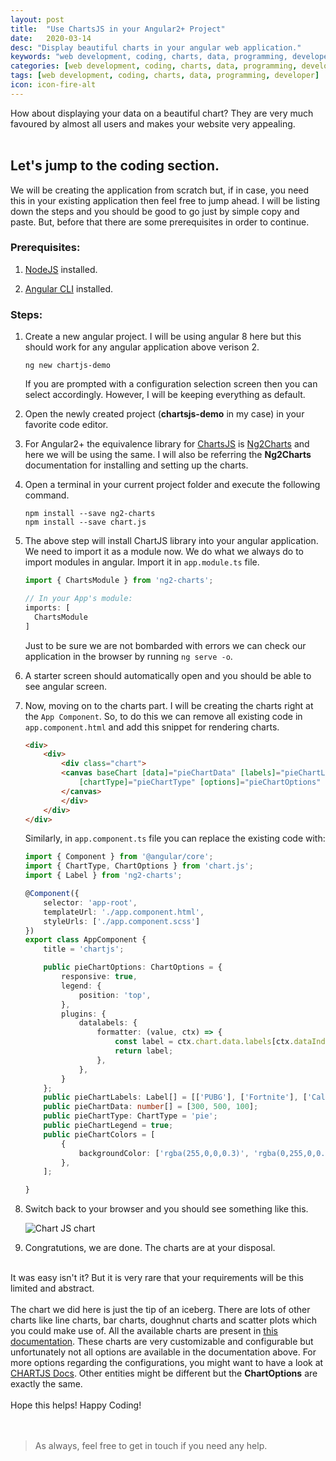 ```yaml
---
layout: post
title:  "Use ChartsJS in your Angular2+ Project"
date:   2020-03-14
desc: "Display beautiful charts in your angular web application."
keywords: "web development, coding, charts, data, programming, developer"
categories: [web development, coding, charts, data, programming, developer]
tags: [web development, coding, charts, data, programming, developer]
icon: icon-fire-alt
---
```


How about displaying your data on a beautiful chart? They are very much favoured by almost all users and makes your website very appealing.
<br><br>

## Let's jump to the coding section.
We will be creating the application from scratch but, if in case, you need this in your existing application then feel free to jump ahead. I
will be listing down the steps and you should be good to go just by simple copy and paste. But, before that there are some prerequisites in order to continue.


### Prerequisites:

1. [NodeJS](https://nodejs.org/en/) installed.
   
2. [Angular CLI](https://cli.angular.io/) installed.


### Steps: 

1. Create a new angular project. I will be using angular 8 here but this should work for any angular application above verison 2. 

    ```
    ng new chartjs-demo
    ```

    If you are prompted with a configuration selection screen then you can select accordingly. However, I will be keeping everything as default.

2. Open the newly created project (**chartsjs-demo** in my case) in your favorite code editor.
   
3. For Angular2+ the equivalence library for [ChartsJS](https://www.chartjs.org/) is [Ng2Charts](https://valor-software.com/ng2-charts/) and here we will be using the same. I will also be referring the **Ng2Charts** documentation for installing and setting up the charts.
   
4. Open a terminal in your current project folder and execute the following command.

    ```
    npm install --save ng2-charts
    npm install --save chart.js
    ```

5. The above step will install ChartJS library into your angular application. We need to import it as a module now. We do what we always do to import modules in angular. Import it in `app.module.ts` file.

    ```javascript
    import { ChartsModule } from 'ng2-charts';

    // In your App's module:
    imports: [
      ChartsModule
    ]
    ```

    Just to be sure we are not bombarded with errors we can check our application in the browser by running `ng serve -o`.

5. A starter screen should automatically open and you should be able to see angular screen. 

6. Now, moving on to the charts part. I will be creating the charts right at the `App Component`. So, to do this we can remove all existing code in `app.component.html` and add this snippet for rendering charts.

    ```html
    <div>
        <div>
            <div class="chart">
            <canvas baseChart [data]="pieChartData" [labels]="pieChartLabels"
                [chartType]="pieChartType" [options]="pieChartOptions" [colors]="pieChartColors" [legend]="pieChartLegend">
            </canvas>
            </div>
        </div>
    </div>
    ```

    Similarly, in `app.component.ts` file you can replace the existing code with:

    ```typescript
    import { Component } from '@angular/core';
    import { ChartType, ChartOptions } from 'chart.js';
    import { Label } from 'ng2-charts';

    @Component({
        selector: 'app-root',
        templateUrl: './app.component.html',
        styleUrls: ['./app.component.scss']
    })
    export class AppComponent {
        title = 'chartjs';

        public pieChartOptions: ChartOptions = {
            responsive: true,
            legend: {
                position: 'top',
            },
            plugins: {
                datalabels: {
                    formatter: (value, ctx) => {
                        const label = ctx.chart.data.labels[ctx.dataIndex];
                        return label;
                    },
                },
            }
        };
        public pieChartLabels: Label[] = [['PUBG'], ['Fortnite'], ['Call of Duty']];
        public pieChartData: number[] = [300, 500, 100];
        public pieChartType: ChartType = 'pie';
        public pieChartLegend = true;
        public pieChartColors = [
            {
                backgroundColor: ['rgba(255,0,0,0.3)', 'rgba(0,255,0,0.3)', 'rgba(0,0,255,0.3)'],
            },
        ];

    }
    ```

7. Switch back to your browser and you should see something like this.

    ![Chart JS chart](https://www.freakyjolly.com/wp-content/uploads/2020/05/Pasted-into-Angular-98-Chart-Js-Tutorial-using-ng2-charts-with-Examples-4.png)

8. Congratutions, we are done. The charts are at your disposal.
<br><br>




It was easy isn't it? But it is very rare that your requirements will be this limited and abstract.
<br><br>
The chart we did here is just the tip of an iceberg. There are lots of other charts like line charts, bar charts, doughnut charts and scatter plots which you could make use of. All the available charts are present in [this documentation](https://valor-software.com/ng2-charts/#/GeneralInfo). These charts are very customizable and configurable but unfortunately not all options are available in the documentation above. For more options regarding the configurations, you might want to have a look at [CHARTJS Docs](https://www.chartjs.org/docs/latest/). Other entities might be different but the **ChartOptions** are exactly the same.
<br><br>
Hope this helps! Happy Coding!
<br><br><br>




> As always, feel free to get in touch if you need any help.